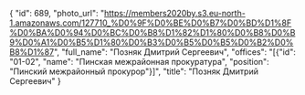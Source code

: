 {
    "id": 689,
    "photo_url": "https://members2020by.s3.eu-north-1.amazonaws.com/127710_%D0%9F%D0%BE%D0%B7%D0%BD%D1%8F%D0%BA%D0%94%D0%BC%D0%B8%D1%82%D1%80%D0%B8%D0%B9%D0%A1%D0%B5%D1%80%D0%B3%D0%B5%D0%B5%D0%B2%D0%B8%D1%87",
    "full_name": "Позняк Дмитрий  Сергеевич",
    "offices": "[{\"id\": \"01-02\", \"name\": \"Пинская межрайонная прокуратура\", \"position\": \"Пинский межрайонный прокурор\"}]",
    "title": "Позняк Дмитрий  Сергеевич"
}